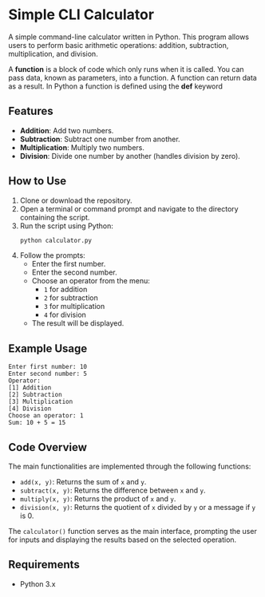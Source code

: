 # Simple CLI Calculator
A simple command-line calculator written in Python. This program allows users to perform basic arithmetic operations: addition, subtraction, multiplication, and division.

A **function** is a block of code which only runs when it is called.
You can pass data, known as parameters, into a function.
A function can return data as a result.
In Python a function is defined using the **def** keyword

## Features

- **Addition**: Add two numbers.
- **Subtraction**: Subtract one number from another.
- **Multiplication**: Multiply two numbers.
- **Division**: Divide one number by another (handles division by zero).

## How to Use

1. Clone or download the repository.
2. Open a terminal or command prompt and navigate to the directory containing the script.
3. Run the script using Python:
   ```bash
   python calculator.py
   ```
4. Follow the prompts:
   - Enter the first number.
   - Enter the second number.
   - Choose an operator from the menu:
     - `1` for addition
     - `2` for subtraction
     - `3` for multiplication
     - `4` for division
   - The result will be displayed.

## Example Usage

```plaintext
Enter first number: 10
Enter second number: 5
Operator: 
[1] Addition
[2] Subtraction
[3] Multiplication
[4] Division
Choose an operator: 1
Sum: 10 + 5 = 15
```

## Code Overview

The main functionalities are implemented through the following functions:

- `add(x, y)`: Returns the sum of `x` and `y`.
- `subtract(x, y)`: Returns the difference between `x` and `y`.
- `multiply(x, y)`: Returns the product of `x` and `y`.
- `division(x, y)`: Returns the quotient of `x` divided by `y` or a message if `y` is 0.

The `calculator()` function serves as the main interface, prompting the user for inputs and displaying the results based on the selected operation.

## Requirements

- Python 3.x

